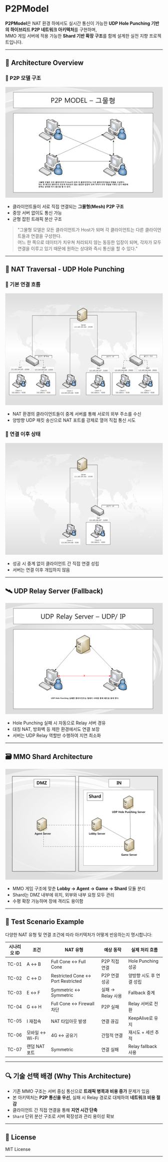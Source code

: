 # P2PModel

**P2PModel**은 NAT 환경 하에서도 실시간 통신이 가능한 **UDP Hole Punching 기반의 하이브리드 P2P 네트워크 아키텍처**를 구현하며,  
MMO 게임 서버에 적용 가능한 **Shard 기반 확장 구조**를 함께 설계한 실전 지향 프로젝트입니다.

---

## 📐 Architecture Overview

### 🔷 P2P 모델 구조

![P2P Model](./P2PModel.bmp)

- 클라이언트들이 서로 직접 연결되는 **그물형(Mesh) P2P 구조**
- 중앙 서버 없이도 통신 가능
- 균형 잡힌 트래픽 분산 구조

> "그물형 모델은 모든 클라이언트가 Host가 되며 각 클라이언트는 다른 클라이언트들과 연결을 구성한다.  
> 어느 한 쪽으로 데이터가 치우쳐 처리되지 않는 동등한 입장이 되며, 각자가 모두 연결을 이루고 있기 때문에 원하는 상대와 즉시 통신을 할 수 있다."

---

## 🔄 NAT Traversal - UDP Hole Punching

### 🔹 기본 연결 흐름

![UDP Hole Punching](./UDP_Hole_Punching.bmp)

- NAT 환경의 클라이언트들이 중계 서버를 통해 서로의 외부 주소를 수신
- 양방향 UDP 패킷 송신으로 NAT 포트를 강제로 열어 직접 통신 시도

### 🔹 연결 이후 상태

![UDP Hole Punching Success](./UDP_Hole_Punching_1.bmp)

- 성공 시 중계 없이 클라이언트 간 직접 연결 성립
- 서버는 연결 이후 개입하지 않음

---

## 🛰 UDP Relay Server (Fallback)

![UDP Relay Server](./UDPRelayServer.bmp)

- Hole Punching 실패 시 자동으로 Relay 서버 경유
- 대칭 NAT, 방화벽 등 제한 환경에서도 연결 보장
- 서버는 UDP Relay 역할만 수행하여 지연 최소화

---

## 🗃 MMO Shard Architecture

![Shard Server Structure](./Shard.bmp)

- MMO 게임 구조에 맞춘 **Lobby → Agent → Game → Shard** 모듈 분리
- Shard는 DMZ 내부에 위치, 외부와 내부 요청 모두 관리
- 수평 확장 가능하며 장애 격리도 용이함

---

## 🧪 Test Scenario Example

다양한 NAT 유형 및 연결 조건에 따라 아키텍처가 어떻게 반응하는지 명시합니다:

| 시나리오 ID | 조건 | NAT 유형 | 예상 동작 | 실제 처리 흐름 |
|-------------|------|----------|------------|----------------|
| TC-01 | A ↔ B | Full Cone ↔ Full Cone | P2P 직접 연결 | Hole Punching 성공 |
| TC-02 | C ↔ D | Restricted Cone ↔ Port Restricted | P2P 연결 성공 | 양방향 시도 후 연결 성립 |
| TC-03 | E ↔ F | Symmetric ↔ Symmetric | 실패 → Relay 사용 | Fallback 중계 |
| TC-04 | G ↔ H | Full Cone ↔ Firewall 차단 | P2P 실패 | Relay 서버로 전환 |
| TC-05 | I 재접속 | NAT 타임아웃 발생 | 연결 끊김 | KeepAlive로 유지 |
| TC-06 | 모바일 ↔ Wi-Fi | 4G ↔ 공유기 | 간헐적 연결 | 재시도 + 세션 추적 |
| TC-07 | 랜덤 NAT 포트 | Symmetric | 연결 실패 | Relay fallback 사용 |

---

## 🔍 기술 선택 배경 (Why This Architecture)

- 기존 MMO 구조는 서버 중심 통신으로 **트래픽 병목과 비용 증가** 문제가 있음
- 본 아키텍처는 **P2P 통신을 우선**, 실패 시 Relay 경로로 대체하여 **네트워크 비용 절감**
- 클라이언트 간 직접 연결을 통해 **지연 시간 단축**
- `Shard` 단위 분산 구조로 서버 확장성과 관리 용이성 확보

---

## 📜 License

MIT License

---
